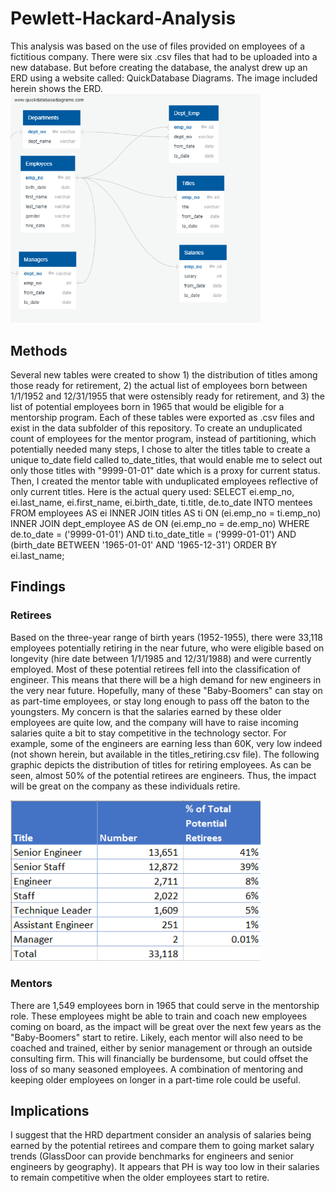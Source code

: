 # Pewlett-Hackard-Analysis
This analysis was based on the use of files provided on employees of a fictitious company.  There were six .csv files that had to be uploaded into a new database.  But before creating the database, the analyst drew up an ERD using a website called: QuickDatabase Diagrams.  The image included herein shows the ERD. 
<img src = "EmployeeDB.png" width = "400">

## Methods
Several new tables were created to show 1) the distribution of titles among those ready for retirement, 2) the actual list of employees born between 1/1/1952 and 12/31/1955 that were ostensibly ready for retirement, and 3) the list of potential employees born in 1965 that would be eligible for a mentorship program. Each of these tables were exported as .csv files and exist in the data subfolder of this repository.  To create an unduplicated count of employees for the mentor program, instead of partitioning, which potentially needed many steps, I chose to alter the titles table to create a unique to_date field called to_date_titles, that would enable me to select out only those titles with "9999-01-01" date which is a proxy for current status.  Then, I created the mentor table with unduplicated employees reflective of only current titles.  Here is the actual query used:
SELECT ei.emp_no,
	ei.last_name,
	ei.first_name,
	ei.birth_date,
	ti.title,
	de.to_date
INTO mentees
FROM employees AS ei
INNER JOIN titles AS ti
ON (ei.emp_no = ti.emp_no)
INNER JOIN dept_employee AS de
ON (ei.emp_no = de.emp_no)
WHERE de.to_date = ('9999-01-01')
AND ti.to_date_title = ('9999-01-01')
AND (birth_date BETWEEN '1965-01-01' AND '1965-12-31')
ORDER BY ei.last_name;

## Findings
### Retirees
Based on the three-year range of birth years (1952-1955), there were 33,118 employees potentially retiring in the near future, who were eligible based on longevity (hire date between 1/1/1985 and 12/31/1988) and were currently employed.  Most of these potential retirees fell into the classification of engineer.  This means that there will be a high demand for new engineers in the very near future.  Hopefully, many of these "Baby-Boomers" can stay on as part-time employees, or stay long enough to pass off the baton to the youngsters. My concern is that the salaries earned by these older employees are quite low, and the company will have to raise incoming salaries quite a bit to stay competitive in the technology sector.  For example, some of the engineers are earning less than 60K, very low indeed (not shown herein, but available in the titles_retiring.csv file).  The following graphic depicts the distribution of titles for retiring employees. As can be seen, almost 50% of the potential retirees are engineers. Thus, the impact will be great on the company as these individuals retire.

<img src = "Count of Retiring by Title.png" width = "400">

### Mentors

There are 1,549 employees born in 1965 that could serve in the mentorship role. These employees might be able to train and coach new employees coming on board, as the impact will be great over the next few years as the "Baby-Boomers" start to retire.  Likely, each mentor will also need to be coached and trained, either by senior management or through an outside consulting firm.  This will financially be burdensome, but could offset the loss of so many seasoned employees.  A combination of mentoring and keeping older employees on longer in a part-time role could be useful.

## Implications
I suggest that the HRD department consider an analysis of salaries being earned by the potential retirees and compare them to going market salary trends (GlassDoor can provide benchmarks for engineers and senior engineers by geography).  It appears that PH is way too low in their salaries to remain competitive when the older employees start to retire.
